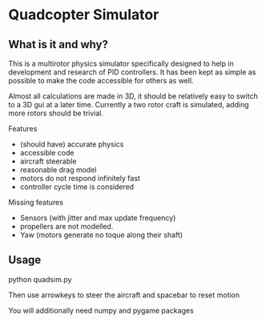 Quadcopter Simulator
====================

What is it and why?
-----------
This is a multirotor physics simulator specifically designed to help
in development and research of PID controllers. It has been kept as
simple as possible to make the code accessible for others as well.

Almost all calculations are made in 3D, it should be relatively easy to
switch to a 3D gui at a later time. Currently a two
rotor craft is simulated, adding more rotors should be trivial.

Features
* (should have) accurate physics
* accessible code
* aircraft steerable
* reasonable drag model
* motors do not respond infinitely fast
* controller cycle time is considered

Missing features
* Sensors (with jitter and max update frequency)
* propellers are not modelled.
* Yaw (motors generate no toque along their shaft)

Usage
-----
python quadsim.py

Then use arrowkeys to steer the aircraft and spacebar to reset motion

You will additionally need numpy and pygame packages
